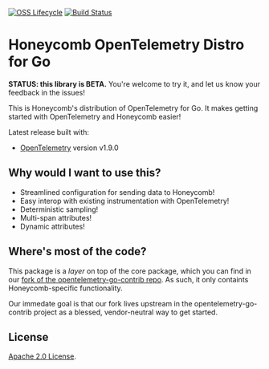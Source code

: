 [![OSS Lifecycle](https://img.shields.io/osslifecycle/honeycombio/honeycomb-opentelemetry-go)](https://github.com/honeycombio/home/blob/main/honeycomb-oss-lifecycle-and-practices.md)
[![Build Status](https://circleci.com/gh/honeycombio/honeycomb-opentelemetry-go.svg?style=shield)](https://circleci.com/gh/honeycombio/honeycomb-opentelemetry-go)

# Honeycomb OpenTelemetry Distro for Go

**STATUS: this library is BETA.**
You're welcome to try it, and let us know your feedback in the issues!

This is Honeycomb's distribution of OpenTelemetry for Go.
It makes getting started with OpenTelemetry and Honeycomb easier!

Latest release built with:

- [OpenTelemetry](https://github.com/open-telemetry/opentelemetry-go/releases/tag/v1.9.0) version v1.9.0

## Why would I want to use this?

- Streamlined configuration for sending data to Honeycomb!
- Easy interop with existing instrumentation with OpenTelemetry!
- Deterministic sampling!
- Multi-span attributes!
- Dynamic attributes!

## Where's most of the code?

This package is a _layer_ on top of the core package, which you can find in our [fork of the opentelemetry-go-contrib repo](https://github.com/honeycombio/opentelemetry-go-contrib/tree/launcher/launcher). As such, it only containts Honeycomb-specific functionality.

Our immedate goal is that our fork lives upstream in the opentelemetry-go-contrib project as a blessed, vendor-neutral way to get started.

## License

[Apache 2.0 License](./LICENSE).
